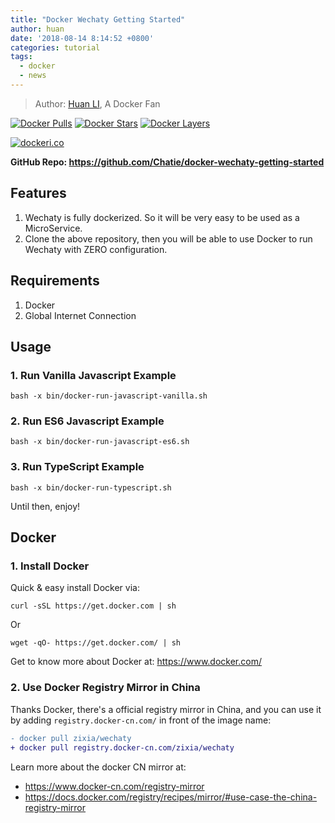 ```yaml
---
title: "Docker Wechaty Getting Started"
author: huan
date: '2018-08-14 8:14:52 +0800'
categories: tutorial
tags:
  - docker
  - news
---
```


> Author: [Huan LI](https://github.com/huan), A Docker Fan

[![Docker Pulls](https://img.shields.io/docker/pulls/zixia/wechaty.svg?maxAge=2592000)](https://hub.docker.com/r/zixia/wechaty/)
[![Docker Stars](https://img.shields.io/docker/stars/zixia/wechaty.svg?maxAge=2592000)](https://hub.docker.com/r/zixia/wechaty/)
[![Docker Layers](https://images.microbadger.com/badges/image/zixia/wechaty.svg)](https://microbadger.com/#/images/zixia/wechaty)

[![dockeri.co](http://dockeri.co/image/zixia/wechaty)](https://hub.docker.com/r/zixia/wechaty/)

**GitHub Repo: <https://github.com/Chatie/docker-wechaty-getting-started>**

## Features

1. Wechaty is fully dockerized. So it will be very easy to be used as a MicroService.
1. Clone the above repository, then you will be able to use Docker to run Wechaty with ZERO configuration.

<!--more-->

## Requirements

1. Docker
1. Global Internet Connection

## Usage

### 1. Run Vanilla Javascript Example

```shell
bash -x bin/docker-run-javascript-vanilla.sh
```

### 2. Run ES6 Javascript Example

```shell
bash -x bin/docker-run-javascript-es6.sh
```

### 3. Run TypeScript Example

```shell
bash -x bin/docker-run-typescript.sh
```

Until then, enjoy!

## Docker

### 1. Install Docker

Quick & easy install Docker via:

```shell
curl -sSL https://get.docker.com | sh
```

Or

```shell
wget -qO- https://get.docker.com/ | sh
```

Get to know more about Docker at: <https://www.docker.com/>

### 2. Use Docker Registry Mirror in China

Thanks Docker, there's a official registry mirror in China, and you can use it by adding `registry.docker-cn.com/` in front of the image name:

```diff
- docker pull zixia/wechaty
+ docker pull registry.docker-cn.com/zixia/wechaty
```

Learn more about the docker CN mirror at:

- <https://www.docker-cn.com/registry-mirror>
- <https://docs.docker.com/registry/recipes/mirror/#use-case-the-china-registry-mirror>
